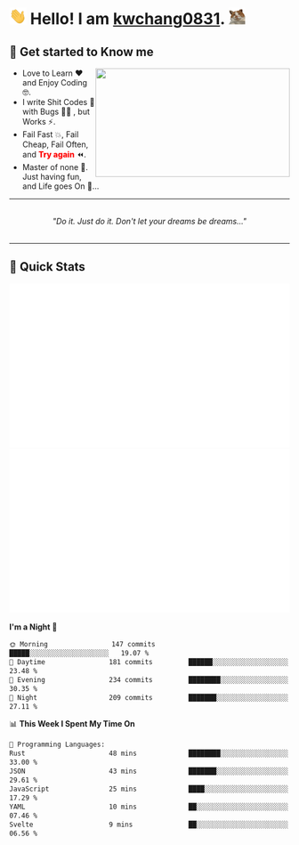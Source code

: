<h1> <img src="./assets/hi.gif" height="30px"> Hello! I am <a href="https://github.com/kwchang0831">kwchang0831</a>. <img src="./assets/cool-cat.gif" height="30px"> </h1>
</h1>

## 🎉 Get started to Know me

<a href="#"><img align="right" src="https://media.tenor.com/S5qCffxIFdUAAAAC/the-muppet-kermit-the-frog.gif" width="349" height="195" /></a>

- Love to Learn ❤️ and Enjoy Coding 🤓.
- I write Shit Codes 💩 with Bugs 🐛🐛 , but Works ⚡️.
- Fail Fast 💥, Fail Cheap, Fail Often, and <span style="color:red;font-weight:800;">Try again</span> ⏪️.
- Master of none 🤪. Just having fun, and Life goes On 🌱...

<hr/>
<br/>
<div align="center">
<i>"Do it. Just do it. Don't let your dreams be dreams..." </i>
</div>
<br/>
<hr/>

## 🙈 Quick Stats

![](https://raw.githubusercontent.com/kwchang0831/kwchang0831/output/generated/overview.svg)
![](https://raw.githubusercontent.com/kwchang0831/kwchang0831/output/generated/languages.svg)

<!--START_SECTION:waka-->
**I'm a Night 🦉** 

```text
🌞 Morning                147 commits         █████░░░░░░░░░░░░░░░░░░░░   19.07 % 
🌆 Daytime                181 commits         ██████░░░░░░░░░░░░░░░░░░░   23.48 % 
🌃 Evening                234 commits         ████████░░░░░░░░░░░░░░░░░   30.35 % 
🌙 Night                  209 commits         ███████░░░░░░░░░░░░░░░░░░   27.11 % 
```


📊 **This Week I Spent My Time On** 

```text
💬 Programming Languages: 
Rust                     48 mins             ████████░░░░░░░░░░░░░░░░░   33.00 % 
JSON                     43 mins             ███████░░░░░░░░░░░░░░░░░░   29.61 % 
JavaScript               25 mins             ████░░░░░░░░░░░░░░░░░░░░░   17.29 % 
YAML                     10 mins             ██░░░░░░░░░░░░░░░░░░░░░░░   07.46 % 
Svelte                   9 mins              ██░░░░░░░░░░░░░░░░░░░░░░░   06.56 % 
```


<!--END_SECTION:waka-->
